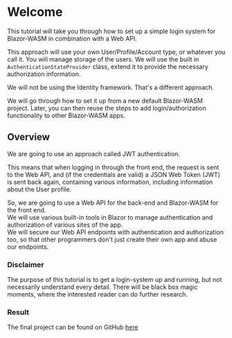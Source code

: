# Welcome
This tutorial will take you through how to set up a simple login system for Blazor-WASM in combination with a Web API.

This approach will use your own User/Profile/Account type, or whatever you call it. You will manage storage of the users.
We will use the built in `AuthenticationStateProvider` class, extend it to provide the necessary authorization information.

We will not be using the Identity framework. That's a different approach.

We will go through how to set it up from a new default Blazor-WASM project.
Later, you can then reuse the steps to add login/authorization functionality to other Blazor-WASM apps.

## Overview
We are going to use an approach called JWT authentication.

This means that when logging in through the front end, the request is sent to the Web API, and (if the credentials are valid) a JSON Web Token (JWT) is sent back again, containing various information, including information about the User profile.

So, we are going to use a Web API for the back-end and Blazor-WASM for the front end.\
We will use various built-in tools in Blazor to manage authentication and authorization of various sites of the app.\
We will secure our Web API endpoints with authentication and authorization too, so that other programmers don't just create their own app and abuse our endpoints.


### Disclaimer
The purpose of this tutorial is to get a login-system up and running, but not necessarily understand every detail. There will be black box magic moments, where the interested reader can do further research.


### Result
The final project can be found on GitHub [here](https://github.com/TroelsMortensen/JwtAuth)